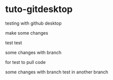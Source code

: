 # tuto-gitdesktop
 testing with github desktop

 make some changes

 test test


some changes with branch

for test to pull code

some changes with branch
test in another branch
 
